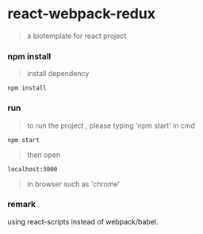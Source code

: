 # react-webpack-redux
>a biotemplate for react project

### npm install ###
>install dependency
```
npm install
```
### run ###
>to run the project , please typing 'npm start' in cmd
```
npm start
```
>then open 
```
localhost:3000
```
>in browser such as 'chrome'
### remark ###
using react-scripts instead of webpack/babel.


